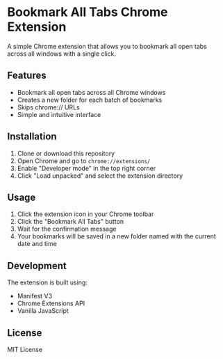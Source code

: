 # Bookmark All Tabs Chrome Extension

A simple Chrome extension that allows you to bookmark all open tabs across all windows with a single click.

## Features

- Bookmark all open tabs across all Chrome windows
- Creates a new folder for each batch of bookmarks
- Skips chrome:// URLs
- Simple and intuitive interface

## Installation

1. Clone or download this repository
2. Open Chrome and go to `chrome://extensions/`
3. Enable "Developer mode" in the top right corner
4. Click "Load unpacked" and select the extension directory

## Usage

1. Click the extension icon in your Chrome toolbar
2. Click the "Bookmark All Tabs" button
3. Wait for the confirmation message
4. Your bookmarks will be saved in a new folder named with the current date and time

## Development

The extension is built using:
- Manifest V3
- Chrome Extensions API
- Vanilla JavaScript

## License

MIT License 